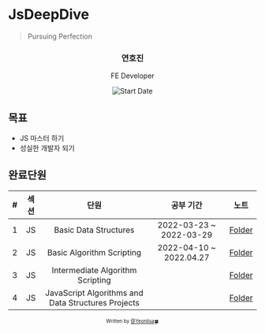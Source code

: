 # JsDeepDive

> Pursuing Perfection

<div align="center">

<h3> 연호진 </h3>
<p> FE Developer</p>

![Start Date](https://img.shields.io/badge/Start%20Date-2022--03--23-23d16b.svg)

</div>

## 목표

- JS 마스터 하기
- 성실한 개발자 되기


## 완료단원

| # | 섹션 | 단원 | 공부 기간 | 노트 |
| :--: | :--: | :-----: | :---------------: | :-------: |
| 1 | JS | Basic Data Structures | 2022-03-23 ~ 2022-03-29| [Folder](./Basic%20Data%20Structures/) |
| 2 | JS | Basic Algorithm Scripting | 2022-04-10 ~ 2022.04.27 | [Folder](./Basic%20Algorithm%20Scripting/) |
| 3 | JS | Intermediate Algorithm Scripting |  | [Folder](./Intermediate%20Algorithm%20Scripting/) |
| 4 | JS | JavaScript Algorithms and Data Structures Projects |  | [Folder](./JavaScript%20Algorithms%20and%20Data%20Structures%20Projects/) |

<div align="center">

<sub><sup>Written by <a href="https://github.com/Yeonlisa">@Yeonlisa</a></sup></sub><small>🍀</small>

</div>

